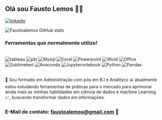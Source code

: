 ## Olá sou Fausto Lemos 🚀👋

[![linkedin](https://img.shields.io/badge/LinkedIn-0077B5?style=for-the-badge&logo=linkedin&logoColor=white)](https://www.linkedin.com/faustoalemos)

![Faustoalemos GitHub stats](https://github-readme-stats.vercel.app/api?username=Faustoalemos&show_icons=true&theme=tokyonight)

<!-- 
Abaixo seria o gráfico com as ferramentas que utilizo, como ainda não tenho projeto, vou deixar somente em texto, para utilizar posteriormente retirar o <!-- e o final também.
[![Top Langs](https://github-readme-stats.vercel.app/api/top-langs/?username=Faustoalemos)](https://github.com/Faustoalemos/github-readme-stats)
-->

### Ferramentas que normalmente utilizo!
<div style="display: inline_block"><br/>
   <img align="center" alt="tableau" src="https://img.shields.io/badge/Tableau-E97627?style=for-the-badge&logo=Tableau&logoColor=white" />
   <img align="center" alt="pbi" src="https://img.shields.io/badge/power_bi-F2C811?style=for-the-badge&logo=powerbi&logoColor=black" />
   <img align="center" alt="Mysql" src="https://img.shields.io/badge/MySQL-005C84?style=for-the-badge&logo=mysql&logoColor=white" />
   <img align="center" alt="Excel" src="https://img.shields.io/badge/Microsoft_Excel-217346?style=for-the-badge&logo=microsoft-excel&logoColor=white" />
   <img align="center" alt="Powerpoint" src="https://img.shields.io/badge/Microsoft_PowerPoint-B7472A?style=for-the-badge&logo=microsoft-powerpoint&logoColor=white" />
   <img align="center" alt="Word" src="https://img.shields.io/badge/Microsoft_Word-2B579A?style=for-the-badge&logo=microsoft-word&logoColor=white" />
   <img align="center" alt="Office" src="https://img.shields.io/badge/Microsoft_Office-D83B01?style=for-the-badge&logo=microsoft-office&logoColor=white" />    
   <img align="center" alt="Sublimetext" src="https://img.shields.io/badge/sublime_text-%23575757.svg?&style=for-the-badge&logo=sublime-text&logoColor=important" />   
   <img align="center" alt="Anaconda" src="https://img.shields.io/badge/Anaconda-%2344A833.svg?style=for-the-badge&logo=anaconda&logoColor=white" />  
   <img align="center" alt="Jupyternotebook" src="https://img.shields.io/badge/jupyter-%23FA0F00.svg?style=for-the-badge&logo=jupyter&logoColor=white" />  
   <img align="center" alt="Python" src="https://img.shields.io/badge/python-3670A0?style=for-the-badge&logo=python&logoColor=ffdd54" />  
   <img align="center" alt="Pandas" src="https://img.shields.io/badge/pandas-%23150458.svg?style=for-the-badge&logo=pandas&logoColor=white" />  
</div> <br/>

🚀 Sou formado em Administração com pós em B.I e Analitycs 📊 atualmente estou estudando ferramentas de práticas para o mercado para aprimorar ainda mais as minhas habilidades em ciência de dados e machine Learning 📈, buscando transformar dados em informações.

### E-Mail de contato: faustoalemos@gmail.com 📧






<!--
**Faustoalemos/Faustoalemos** is a ✨ _special_ ✨ repository because its `README.md` (this file) appears on your GitHub profile.

Here are some ideas to get you started:

- 🔭 I’m currently working on ...
- 🌱 I’m currently learning ...
- 👯 I’m looking to collaborate on ...
- 🤔 I’m looking for help with ...
- 💬 Ask me about ...
- 📫 How to reach me: ...
- 😄 Pronouns: ...
- ⚡ Fun fact: ...
-->
